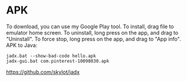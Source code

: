 # APK

To download, you can use my Google Play tool. To install, drag file to emulator
home screen. To uninstall, long press on the app, and drag to "Uninstall". To
force stop, long press on the app, and drag to "App info". APK to Java:

~~~
jadx.bat --show-bad-code hello.apk
jadx-gui.bat com.pinterest-10098030.apk
~~~

https://github.com/skylot/jadx

